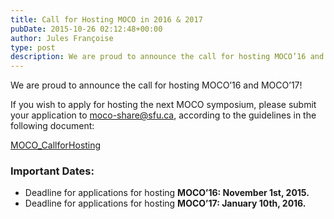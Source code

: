 ```yaml
---
title: Call for Hosting MOCO in 2016 & 2017
pubDate: 2015-10-26 02:12:48+00:00
author: Jules Françoise
type: post
description: We are proud to announce the call for hosting MOCO’16 and MOCO’17...
---
```


We are proud to announce the call for hosting MOCO’16 and MOCO’17!

If you wish to apply for hosting the next MOCO symposium, please submit your application to [moco-share@sfu.ca](mailto:moco-share@sfu.ca), according to the guidelines in the following document:

[MOCO_CallforHosting](/documents/MOCO_CallforHosting.pdf)

### Important Dates:

- Deadline for applications for hosting **MOCO’16: November 1st, 2015.**
- Deadline for applications for hosting **MOCO’17: January 10th, 2016.**
